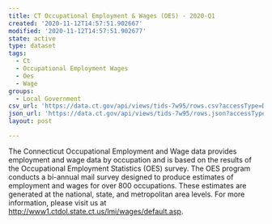 ```yaml
---
title: CT Occupational Employment & Wages (OES) - 2020-Q1
created: '2020-11-12T14:57:51.902667'
modified: '2020-11-12T14:57:51.902677'
state: active
type: dataset
tags:
  - Ct
  - Occupational Employment Wages
  - Oes
  - Wage
groups:
  - Local Government
csv_url: 'https://data.ct.gov/api/views/tids-7w95/rows.csv?accessType=DOWNLOAD'
json_url: 'https://data.ct.gov/api/views/tids-7w95/rows.json?accessType=DOWNLOAD'
layout: post

---
```

The Connecticut Occupational Employment and Wage data provides employment and wage data by occupation and is based on the results of the Occupational Employment Statistics (OES) survey. The OES program conducts a bi-annual mail survey designed to produce estimates of employment and wages for over 800 occupations. These estimates are generated at the national, state, and metropolitan area levels. For more information, please visit us at http://www1.ctdol.state.ct.us/lmi/wages/default.asp.

